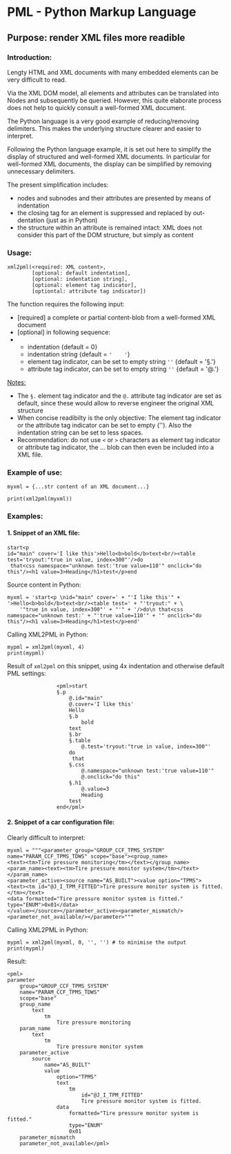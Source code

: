 # PML - Python Markup Language

## Purpose: render XML files more readible

### Introduction:

Lengty HTML and XML documents with many embedded elements can be very difficult to read.

Via the XML DOM model, all elements and attributes can be translated into Nodes and subsequently be queried.
However, this quite elaborate process does not help to quickly consult a well-formed XML document.

The Python language is a very good example of reducing/removing delimiters.
This makes the underlying structure clearer and easier to interpret.

Following the Python language example, it is set out here to simplify the display of structured and well-formed XML documents.
In particular for well-formed XML documents, the display can be simplified by removing unnecessary delimiters.

The present simplification includes:
* nodes and subnodes and their attributes are presented by means of indentation
* the closing tag for an element is suppressed and replaced by out-dentation (just as in Python)
* the structure within an attribute is remained intact: XML does not consider this part of the DOM structure, but simply as content

### Usage:

```
xml2pml(<required: XML content>,
        [optional: default indentation],
        [optional: indentation string],
        [optional: element tag indicator],
        [optiontal: attribute tag indicator])
```

The function requires the following input:
* [required] a complete or partial content-blob from a well-formed XML document
* [optional] in following sequence:
* * indentation {default = 0}
  * indentation string {default = ```'    '```}
  * element tag indicator, can be set to empty string ```''``` {default = '§.'}
  * attribute tag indicator, can be set to empty string ```''``` {default = '@.'} 

<u>Notes:</u>
* The ```§.``` element tag indicator and the ```@.``` attribute tag indicator are set as default, since these would allow to reverse engineer the original XML structure
* When concise readibilty is the only objective: The element tag indicator or the attribute tag indicator can be set to empty (''). Also the indentation string can be set to less spaces.
* Recommendation: do not use ```<``` or ```>``` characters as element tag indicator or attribute tag indicator, the <pml>...</pml> blob can then even be included into a XML file.

### Example of use:

```
myxml = {...str content of an XML document...}

print(xml2pml(myxml))
```

### Examples:

#### 1. Snippet of an XML file:
```
start<p 
id="main" cover='I like this'>Hello<b>bold</b>text<br/><table test='tryout:"true in value, index=300"'/>do
 that<css namespace="unknown test:'true value=110'" onclick="do this"/><h1 value=3>Heading</h1>test</p>end
```

Source content in Python:
```
myxml = 'start<p \nid="main" cover=' + "'I like this'" + '>Hello<b>bold</b>text<br/><table test=' + "'tryout:" + \
    '"true in value, index=300"' + "'" + '/>do\n that<css namespace="unknown test:' + "'true value=110'" + '" onclick="do this"/><h1 value=3>Heading</h1>test</p>end'
```

Calling XML2PML in Python:
```
mypml = xml2pml(myxml, 4)
print(mypml)
```

Result of ```xml2pml``` on this snippet, using 4x indentation and otherwise default PML settings:

```
                <pml>start
                §.p
                    @.id="main"
                    @.cover='I like this'
                    Hello
                    §.b
                        bold
                    text
                    §.br
                    §.table
                        @.test='tryout:"true in value, index=300"'
                    do
                     that
                    §.css
                        @.namespace="unknown test:'true value=110'"
                        @.onclick="do this"
                    §.h1
                        @.value=3
                        Heading
                    test
                end</pml>
```

#### 2. Snippet of a car configuration file:

Clearly difficult to interpret:
```
myxml = """<parameter group="GROUP_CCF_TPMS_SYSTEM" name="PARAM_CCF_TPMS_TDWS" scope="base"><group_name>
<text><tm>Tire pressure monitoring</tm></text></group_name>
<param_name><text><tm>Tire pressure monitor system</tm></text></param_name>
<parameter_active><source name="AS_BUILT"><value option="TPMS">
<text><tm id="@J_I_TPM_FITTED">Tire pressure monitor system is fitted.</tm></text>
<data formatted="Tire pressure monitor system is fitted." type="ENUM">0x01</data>
</value></source></parameter_active><parameter_mismatch/><parameter_not_available/></parameter>"""
```

Calling XML2PML in Python:
```
mypml = xml2pml(myxml, 0, '', '') # to minimise the output
print(mypml)
```

Result:
```
<pml>
parameter
    group="GROUP_CCF_TPMS_SYSTEM"
    name="PARAM_CCF_TPMS_TDWS"
    scope="base"
    group_name
        text
            tm
                Tire pressure monitoring
    param_name
        text
            tm
                Tire pressure monitor system
    parameter_active
        source
            name="AS_BUILT"
            value
                option="TPMS"
                text
                    tm
                        id="@J_I_TPM_FITTED"
                        Tire pressure monitor system is fitted.
                data
                    formatted="Tire pressure monitor system is fitted."
                    type="ENUM"
                    0x01
    parameter_mismatch
    parameter_not_available</pml>
```
